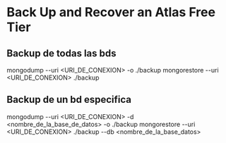 # Back Up and Recover an Atlas Free Tier

## Backup de todas las bds
mongodump --uri <URI_DE_CONEXION> -o ./backup
mongorestore --uri <URI_DE_CONEXION> ./backup

## Backup de un bd especifica
mongodump --uri <URI_DE_CONEXION> -d <nombre_de_la_base_de_datos> -o ./backup
mongorestore --uri <URI_DE_CONEXION> ./backup --db <nombre_de_la_base_datos>
